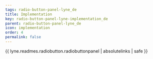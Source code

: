 ```yaml
---
tags: radio-button-panel-lyne_de
title: Implementation
key: radio-button-panel-lyne-implementation_de
parent: radio-button-panel-lyne_de
icon: implementation
order: 4
permalink: false  
---
```

{{ lyne.readmes.radiobutton.radiobuttonpanel | absolutelinks | safe }}


